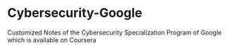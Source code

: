 # Cybersecurity-Google
 Customized Notes of the Cybersecurity Specialization Program of Google which is available on Coursera
